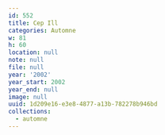```yaml
---
id: 552
title: Cep Ill
categories: Automne
w: 81
h: 60
location: null
note: null
file: null
year: '2002'
year_start: 2002
year_end: null
image: null
uuid: 1d209e16-e3e8-4877-a13b-782278b946bd
collections:
  - automne
---
```


